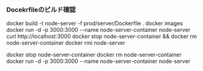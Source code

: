 

### Docekrfileのビルド確認
  docker build -t node-server -f prod/server/Dockerfile .
  docker images
  docker run -d -p 3000:3000 --name node-server-container node-server
  curl http://localhost:3000
  docker stop node-server-container && docker rm node-server-container
  docker rmi node-server

docker stop node-server-container
docker rm node-server-container
docker run -d -p 3000:3000 --name node-server-container node-server